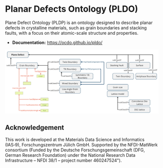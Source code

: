 # Planar Defects Ontology (PLDO)

Plane Defect Ontology (PLDP) is an ontology designed to describe planar defects in crystalline materials, such as grain boundaries and stacking faults, with a focus on their atomic-scale structure and properties.

* **Documentation:** https://ocdo.github.io/pldo/

![Schematic representation of PODO](images/PLDO.jpg)

## Acknowledgement
This work is developed at the Materials Data Science and Informatics (IAS‑9), Forschungszentrum Jülich GmbH. Supported by the NFDI-MatWerk consortium (Funded by the Deutsche Forschungsgemeinschaft (DFG, German Research Foundation) under the National Research Data Infrastructure – NFDI 38/1 – project number 460247524"). 
